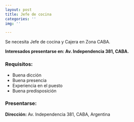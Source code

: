 ```yaml
---
layout: post
title: Jefe de cocina
categories: ''
img: ''

---
```

Se necesita Jefe de cocina y Cajera en Zona CABA.

**Interesados presentarse en: Av. Independencia 381, CABA.**

### Requisitos:

* Buena dicción
* Buena presencia
* Experiencia en el puesto
* Buena predisposición

### Presentarse:

**Dirección:** Av. Independencia 381, CABA, Argentina